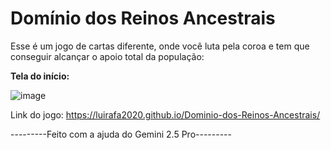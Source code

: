 # Domínio dos Reinos Ancestrais

Esse é um jogo de cartas diferente, onde você luta pela coroa e tem que conseguir alcançar o apoio total da população:

**Tela do início:**

![image](https://github.com/user-attachments/assets/033f5510-cc1a-48f0-84b7-cd16f508bcfa)

Link do jogo: https://luirafa2020.github.io/Dominio-dos-Reinos-Ancestrais/

---------Feito com a ajuda do Gemini 2.5 Pro---------
